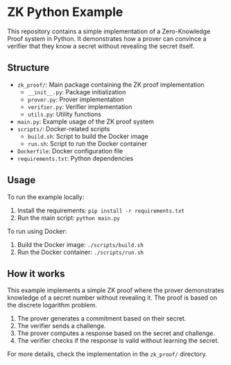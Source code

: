 
# ZK Python Example

This repository contains a simple implementation of a Zero-Knowledge Proof system in Python. It demonstrates how a prover can convince a verifier that they know a secret without revealing the secret itself.

## Structure

- `zk_proof/`: Main package containing the ZK proof implementation
  - `__init__.py`: Package initialization
  - `prover.py`: Prover implementation
  - `verifier.py`: Verifier implementation
  - `utils.py`: Utility functions
- `main.py`: Example usage of the ZK proof system
- `scripts/`: Docker-related scripts
  - `build.sh`: Script to build the Docker image
  - `run.sh`: Script to run the Docker container
- `Dockerfile`: Docker configuration file
- `requirements.txt`: Python dependencies

## Usage

To run the example locally:

1. Install the requirements: `pip install -r requirements.txt`
2. Run the main script: `python main.py`

To run using Docker:

1. Build the Docker image: `./scripts/build.sh`
2. Run the Docker container: `./scripts/run.sh`

## How it works

This example implements a simple ZK proof where the prover demonstrates knowledge of a secret number without revealing it. The proof is based on the discrete logarithm problem.

1. The prover generates a commitment based on their secret.
2. The verifier sends a challenge.
3. The prover computes a response based on the secret and challenge.
4. The verifier checks if the response is valid without learning the secret.

For more details, check the implementation in the `zk_proof/` directory.
